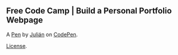 Free Code Camp | Build a Personal Portfolio Webpage
---------------------------------------------------


A [Pen](http://codepen.io/jichaud/pen/QKjzdW) by [Julián](http://codepen.io/jichaud) on [CodePen](http://codepen.io/).

[License](http://codepen.io/jichaud/pen/QKjzdW/license).